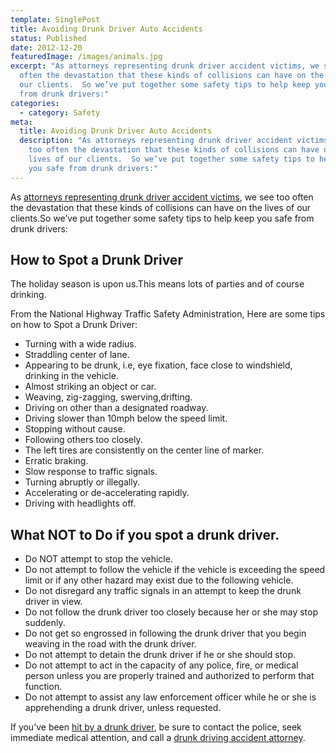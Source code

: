 ```yaml
---
template: SinglePost
title: Avoiding Drunk Driver Auto Accidents
status: Published
date: 2012-12-20
featuredImage: /images/animals.jpg
excerpt: "As attorneys representing drunk driver accident victims, we see too
  often the devastation that these kinds of collisions can have on the lives of
  our clients.  So we’ve put together some safety tips to help keep you safe
  from drunk drivers:"
categories:
  - category: Safety
meta:
  title: Avoiding Drunk Driver Auto Accidents
  description: "As attorneys representing drunk driver accident victims, we see
    too often the devastation that these kinds of collisions can have on the
    lives of our clients.  So we’ve put together some safety tips to help keep
    you safe from drunk drivers:"
---
```

<!--StartFragment-->

As [attorneys representing drunk driver accident victims](/practice-areas/drunk-driving-accident-lawyer/ "Drunk Driving Accident Victims"), we see too often the devastation that these kinds of collisions can have on the lives of our clients.So we’ve put together some safety tips to help keep you safe from drunk drivers:

## How to Spot a Drunk Driver

The holiday season is upon us.This means lots of parties and of course drinking.

From the National Highway Traffic Safety Administration, Here are some tips on how to Spot a Drunk Driver:

* Turning with a wide radius.
* Straddling center of lane.
* Appearing to be drunk, i.e, eye fixation, face close to windshield, drinking in the vehicle.
* Almost striking an object or car.
* Weaving, zig-zagging, swerving,drifting.
* Driving on other than a designated roadway.
* Driving slower than 10mph below the speed limit.
* Stopping without cause.
* Following others too closely.
* The left tires are consistently on the center line of marker.
* Erratic braking.
* Slow response to traffic signals.
* Turning abruptly or illegally.
* Accelerating or de-accelerating rapidly.
* Driving with headlights off.

## What NOT to Do if you spot a drunk driver.

* Do NOT attempt to stop the vehicle.
* Do not attempt to follow the vehicle if the vehicle is exceeding the speed limit or if any other hazard may exist due to the following vehicle.
* Do not disregard any traffic signals in an attempt to keep the drunk driver in view.
* Do not follow the drunk driver too closely because her or she may stop suddenly.
* Do not get so engrossed in following the drunk driver that you begin weaving in the road with the drunk driver.
* Do not attempt to detain the drunk driver if he or she should stop.
* Do not attempt to act in the capacity of any police, fire, or medical person unless you are properly trained and authorized to perform that function.
* Do not attempt to assist any law enforcement officer while he or she is apprehending a drunk driver, unless requested.

If you’ve been [hit by a drunk driver](https://www.austinaccidentlawyer.com/ "hit by a drunk driver"), be sure to contact the police, seek immediate medical attention, and call a [drunk driving accident attorney](/practice-areas/drunk-driving-accident-lawyer/ "Drunk Driving Accident Victims").

<!--EndFragment-->
